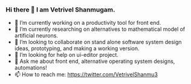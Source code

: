 ### Hi there 👋 I am Vetrivel Shanmugam.


- 🔭 I’m currently working on a productivity tool for front end.
- 🌱 I’m currently researching on alternatives to mathematical model of artificial neurons.
- 👯 I’m looking to collaborate on stand alone software system design ideas, prototyping, and making a working version.
- 🤔 I’m looking for help on ui-editor project. 
- 💬 Ask me about front end, alternative operating system designs, automations!
- 📫 How to reach me: https://twitter.com/VetrivelShanmu3
